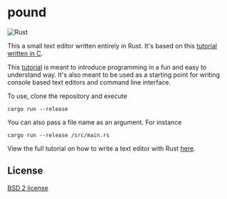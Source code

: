# pound
![Rust](https://img.shields.io/badge/rust-%23000000.svg?style=for-the-badge&logo=rust&logoColor=white)

This a small text editor written entirely in Rust. It's based on this [tutorial 
written in C](https://viewsourcecode.org/snaptoken/kilo/index.html).

This [tutorial](https://medium.com/@otukof/build-your-text-editor-with-rust-678a463f968b) is meant to introduce programming in a fun and easy to understand way. It's also meant to be
used as a starting point for writing console based text editors and command line interface.

To use, clone the repository and execute
```
cargo run --release
```
You can also pass a file name as an argument. For instance
```
cargo run --release /src/main.rs
```

View the full tutorial on how to write a text editor with Rust [here](https://medium.com/@otukof/build-your-text-editor-with-rust-678a463f968b).



<h2>License</h2>


[BSD 2 license](https://github.com/Kofituo/pound/blob/master/LICENSE)
